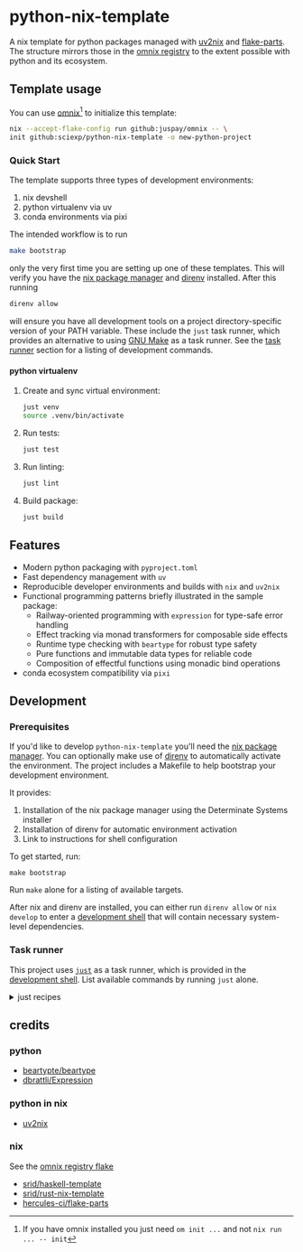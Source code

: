 # python-nix-template

A nix template for python packages managed with
[uv2nix](https://github.com/pyproject-nix/uv2nix) and
[flake-parts](https://github.com/hercules-ci/flake-parts). The structure mirrors
those in the [omnix registry](#credits) to the extent possible with python and
its ecosystem.

## Template usage

You can use [omnix](https://omnix.page/om/init.html)[^omnix] to initialize this template:

```sh
nix --accept-flake-config run github:juspay/omnix -- \
init github:sciexp/python-nix-template -o new-python-project
```

[^omnix]: If you have omnix installed you just need `om init ...` and not `nix run ... -- init`

### Quick Start

The template supports three types of development environments:

1. nix devshell
2. python virtualenv via uv
3. conda environments via pixi

The intended workflow is to run

```sh
make bootstrap
```

only the very first time you are setting up one of these templates. This will
verify you have the [nix package manager](https://nix.dev) and
[direnv](https://direnv.net/) installed. After this running

```sh
direnv allow
```

will ensure you have all development tools on a project directory-specific
version of your PATH variable. These include the `just` task runner, which
provides an alternative to using [GNU Make](https://www.gnu.org/software/make/)
as a task runner. See the [task runner](#task-runner) section for a listing of
development commands.

#### python virtualenv

1. Create and sync virtual environment:

   ```sh
   just venv
   source .venv/bin/activate
   ```

2. Run tests:

   ```sh
   just test
   ```

3. Run linting:

   ```sh
   just lint
   ```

4. Build package:

   ```sh
   just build
   ```

## Features

- Modern python packaging with `pyproject.toml`
- Fast dependency management with `uv`
- Reproducible developer environments and builds with `nix` and `uv2nix`
- Functional programming patterns briefly illustrated in the sample package:
  - Railway-oriented programming with `expression` for type-safe error handling
  - Effect tracking via monad transformers for composable side effects
  - Runtime type checking with `beartype` for robust type safety
  - Pure functions and immutable data types for reliable code
  - Composition of effectful functions using monadic bind operations
- conda ecosystem compatibility via `pixi`

## Development

### Prerequisites

If you'd like to develop `python-nix-template` you'll need the [nix package
manager](https://nix.dev). You can optionally make use of
[direnv](https://direnv.net/) to automatically activate the environment. The
project includes a Makefile to help bootstrap your development environment.

It provides:

1. Installation of the nix package manager using the Determinate Systems
   installer
2. Installation of direnv for automatic environment activation
3. Link to instructions for shell configuration

To get started, run:

```shell
make bootstrap
```

Run `make` alone for a listing of available targets.

After nix and direnv are installed, you can either run `direnv allow` or `nix
develop` to enter a [development shell](./nix/modules/devshell.nix) that will
contain necessary system-level dependencies.

### Task runner

This project uses [`just`](https://just.systems/man/en/) as a task runner, which
is provided in the [development shell](#prerequisites). List available commands
by running `just` alone.

<details>
<summary>just recipes</summary>

```sh
default                                           # List all recipes

[CI/CD]
gcloud-context                                    # Set gcloud context
ghsecrets repo="sciexp/python-nix-template" # Update github secrets for repo from environment variables
ghvars repo="sciexp/python-nix-template" # Update github vars for repo from environment variables
pre-commit                                        # Run pre-commit hooks (see pre-commit.nix and note the yaml is git-ignored)

[conda package]
conda-build                                       # Package commands (conda)
conda-check                                       # Run all checks in conda environment (lint, type, test)
conda-env                                         # Create and sync conda environment with pixi
conda-lint                                        # Run linting in conda environment with pixi
conda-lint-fix                                    # Run linting and fix errors in conda environment with pixi
conda-lock                                        # Update conda environment
conda-test                                        # Run tests in conda environment with pixi
conda-type                                        # Run type checking in conda environment with pixi
pixi-lock                                         # Update pixi lockfile

[nix]
ci                                                # Run CI checks locally with `om ci`
container-build                                   # Build production container image
container-build-dev                               # Build development container image
container-run                                     # Run production container with port 8888 exposed
container-run-dev                                 # Run development container with port 8888 exposed
dev                                               # Enter the Nix development shell
flake-check                                       # Validate the Nix flake configuration
flake-update                                      # Update all flake inputs to their latest versions

[python package]
check                                             # Run all checks (lint, type, test)
lint                                              # Run linting
lint-fix                                          # Run linting and fix errors
test                                              # Run tests
type                                              # Run type checking in uv virtual environment
uv-build                                          # Package commands
uv-lint                                           # Run linting in uv virtual environment
uv-lint-fix                                       # Run linting and fix errors in uv virtual environment
uv-lock                                           # Update lockfile from pyproject.toml
uv-test                                           # Run tests in uv virtual environment
uv-type                                           # Run type checking in uv virtual environment
venv                                              # Sync and enter uv virtual environment

[secrets]
check-secrets                                     # Check secrets are available in teller shell.
create-and-populate-separate-secrets path         # Complete process: Create and populate separate secrets for each line in the dotenv file
create-and-populate-single-secret name path       # Complete process: Create a secret and populate it with the entire contents of a dotenv file
create-secret name                                # Create a secret with the given name
export                                            # Export unique secrets to dotenv format
get-secret name                                   # Retrieve the contents of a given secret
populate-separate-secrets path                    # Populate each line of a dotenv-formatted file as a separate secret
populate-single-secret name path                  # Populate a single secret with the contents of a dotenv-formatted file
seed-dotenv                                       # Create empty dotenv from template
show                                              # Show existing secrets

[template]
template-init                                     # Initialize new project from template
template-verify                                   # Verify template functionality by creating and checking a test project
```

</details>

## credits

### python

- [beartypte/beartype](https://github.com/beartype/beartype)
- [dbrattli/Expression](https://github.com/dbrattli/Expression)

### python in nix

- [uv2nix](https://github.com/pyproject-nix/uv2nix)

### nix

See the [omnix registry
flake](https://github.com/juspay/omnix/blob/1.0.0/crates/omnix-init/registry/flake.nix)

- [srid/haskell-template](https://github.com/srid/haskell-template)
- [srid/rust-nix-template](https://github.com/srid/rust-nix-template)
- [hercules-ci/flake-parts](https://github.com/hercules-ci/flake-parts)
